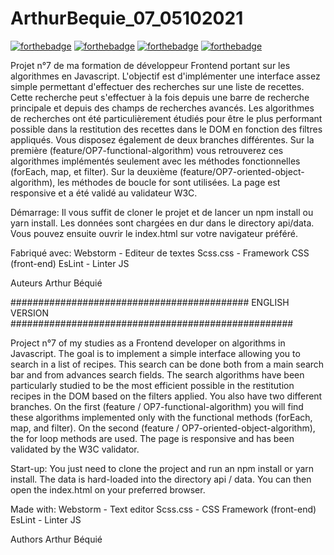 # ArthurBequie_07_05102021

[![forthebadge](https://forthebadge.com/images/badges/powered-by-electricity.svg)](https://forthebadge.com)
[![forthebadge](https://forthebadge.com/images/badges/validated-html5.svg)](https://forthebadge.com)
[![forthebadge](https://forthebadge.com/images/badges/uses-css.svg)](https://forthebadge.com)
[![forthebadge](https://forthebadge.com/images/badges/made-with-javascript.svg)](https://forthebadge.com)

Projet n°7 de ma formation de développeur Frontend portant sur les algorithmes en Javascript.
L'objectif est d'implémenter une interface assez simple permettant d'effectuer des recherches sur une liste de recettes.
Cette recherche peut s'effectuer à la fois depuis une barre de recherche principale et depuis des champs de recherches
avancés.
Les algorithmes de recherches ont été particulièrement étudiés pour être le plus performant possible dans la restitution
des recettes dans le DOM en fonction des filtres appliqués. Vous disposez également de deux branches différentes. Sur 
la première (feature/OP7-functional-algorithm) vous retrouverez ces algorithmes implémentés seulement avec les méthodes fonctionnelles 
(forEach, map, et filter). Sur la deuxième (feature/OP7-oriented-object-algorithm), les méthodes de boucle for sont utilisées.
La page est responsive et a été validé au validateur W3C. 

Démarrage:
Il vous suffit de cloner le projet et de lancer un npm install ou yarn install. Les données sont chargées en dur dans le
directory api/data.
Vous pouvez ensuite ouvrir le index.html sur votre navigateur préféré.

Fabriqué avec:
Webstorm - Editeur de textes
Scss.css - Framework CSS (front-end)
EsLint - Linter JS

Auteurs
Arthur Béquié

########################################### ENGLISH VERSION ###################################################

Project n°7 of my studies as a Frontend developer on algorithms in Javascript.
The goal is to implement a simple interface allowing you to search in a list of recipes.
This search can be done both from a main search bar and from advances search fields.
The search algorithms have been particularly studied to be the most efficient possible in the restitution
recipes in the DOM based on the filters applied. 
You also have two different branches. On the first (feature / OP7-functional-algorithm) you will find these algorithms implemented only with the functional methods
(forEach, map, and filter). On the second (feature / OP7-oriented-object-algorithm), the for loop methods are used.
The page is responsive and has been validated by the W3C validator.

Start-up:
You just need to clone the project and run an npm install or yarn install. The data is hard-loaded into the
directory api / data.
You can then open the index.html on your preferred browser.

Made with:
Webstorm - Text editor
Scss.css - CSS Framework (front-end)
EsLint - Linter JS

Authors
Arthur Béquié
